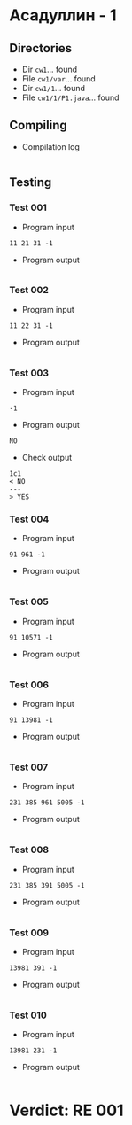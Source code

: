 # Асадуллин - 1
## Directories
- Dir `cw1`... found
- File `cw1/var`... found
- Dir `cw1/1`... found
- File `cw1/1/P1.java`... found
## Compiling
- Compilation log
```

```
## Testing
### Test 001
- Program input
```
11 21 31 -1

```
- Program output
```

```
### Test 002
- Program input
```
11 22 31 -1

```
- Program output
```

```
### Test 003
- Program input
```
-1

```
- Program output
```
NO

```
- Check output
```
1c1
< NO
---
> YES

```
### Test 004
- Program input
```
91 961 -1

```
- Program output
```

```
### Test 005
- Program input
```
91 10571 -1

```
- Program output
```

```
### Test 006
- Program input
```
91 13981 -1

```
- Program output
```

```
### Test 007
- Program input
```
231 385 961 5005 -1

```
- Program output
```

```
### Test 008
- Program input
```
231 385 391 5005 -1

```
- Program output
```

```
### Test 009
- Program input
```
13981 391 -1

```
- Program output
```

```
### Test 010
- Program input
```
13981 231 -1

```
- Program output
```

```
# Verdict: RE 001
